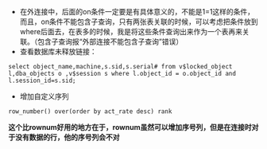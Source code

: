 - 在外连接中，后面的on条件一定要是有具体意义的，不能是1=1这样的条件，而且，on条件不能包含子查询，只有两张表关联的时候，可以考虑把条件放到where后面去，在表多的时候，我是将这些条件查询出来作为一个表再来关联。（包含子查询报“外部连接不能包含子查询”错误）
- 查看数据库未释放链接：
```
select object_name,machine,s.sid,s.serial# from v$locked_object l,dba_objects o ,v$session s where l.object_id = o.object_id and l.session_id=s.sid;
```
- 增加自定义序列
```
row_number() over(order by act_rate desc) rank
```
**这个比rownum好用的地方在于，rownum虽然可以增加序号列，但是在连接时对于没有数据的行，他的序号列会不对**